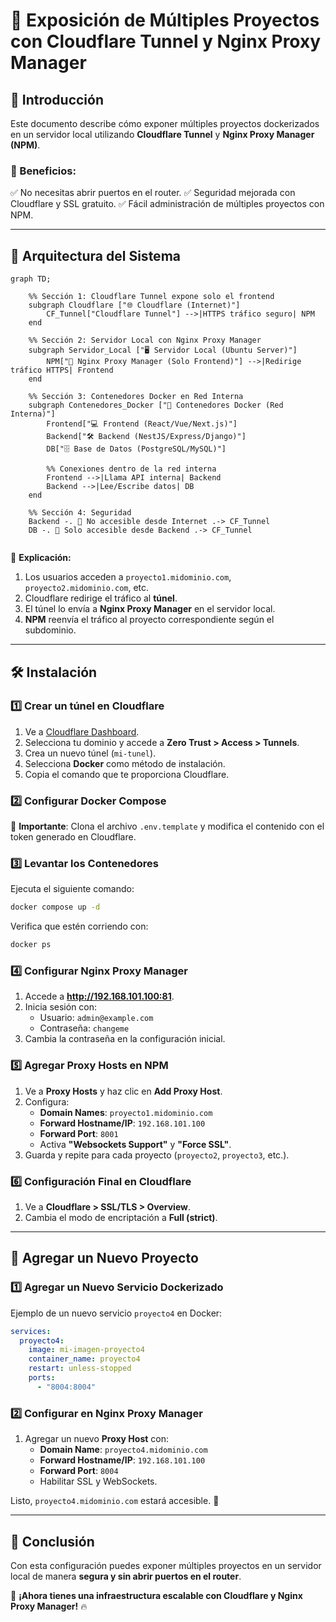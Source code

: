 # 📘 Exposición de Múltiples Proyectos con Cloudflare Tunnel y Nginx Proxy Manager

## 📌 Introducción
Este documento describe cómo exponer múltiples proyectos dockerizados en un servidor local utilizando **Cloudflare Tunnel** y **Nginx Proxy Manager (NPM)**.

### 🌟 Beneficios:
✅ No necesitas abrir puertos en el router.
✅ Seguridad mejorada con Cloudflare y SSL gratuito.
✅ Fácil administración de múltiples proyectos con NPM.

---

## 🚀 Arquitectura del Sistema

```mermaid
graph TD;
    
    %% Sección 1: Cloudflare Tunnel expone solo el frontend
    subgraph Cloudflare ["🌐 Cloudflare (Internet)"]
        CF_Tunnel["Cloudflare Tunnel"] -->|HTTPS tráfico seguro| NPM
    end

    %% Sección 2: Servidor Local con Nginx Proxy Manager
    subgraph Servidor_Local ["🖥️ Servidor Local (Ubuntu Server)"]
        NPM["📌 Nginx Proxy Manager (Solo Frontend)"] -->|Redirige tráfico HTTPS| Frontend
    end

    %% Sección 3: Contenedores Docker en Red Interna
    subgraph Contenedores_Docker ["🐳 Contenedores Docker (Red Interna)"]
        Frontend["💻 Frontend (React/Vue/Next.js)"]
        Backend["🛠️ Backend (NestJS/Express/Django)"]
        DB["🗄️ Base de Datos (PostgreSQL/MySQL)"]

        %% Conexiones dentro de la red interna
        Frontend -->|Llama API interna| Backend
        Backend -->|Lee/Escribe datos| DB
    end

    %% Sección 4: Seguridad
    Backend -. 🚫 No accesible desde Internet .-> CF_Tunnel
    DB -. 🚫 Solo accesible desde Backend .-> CF_Tunnel


```

📌 **Explicación:**
1. Los usuarios acceden a `proyecto1.midominio.com`, `proyecto2.midominio.com`, etc.
2. Cloudflare redirige el tráfico al **túnel**.
3. El túnel lo envía a **Nginx Proxy Manager** en el servidor local.
4. **NPM** reenvía el tráfico al proyecto correspondiente según el subdominio.

---

## 🛠️ Instalación

### **1️⃣ Crear un túnel en Cloudflare**
1. Ve a [Cloudflare Dashboard](https://dash.cloudflare.com).
2. Selecciona tu dominio y accede a **Zero Trust > Access > Tunnels**.
3. Crea un nuevo túnel (`mi-tunel`).
4. Selecciona **Docker** como método de instalación.
5. Copia el comando que te proporciona Cloudflare.

### **2️⃣ Configurar Docker Compose**

📌 **Importante**: Clona el archivo `.env.template` y modifica el contenido con el token generado en Cloudflare.

### **3️⃣ Levantar los Contenedores**
Ejecuta el siguiente comando:
```bash
docker compose up -d
```
Verifica que estén corriendo con:
```bash
docker ps
```

### **4️⃣ Configurar Nginx Proxy Manager**
1. Accede a **http://192.168.101.100:81**.
2. Inicia sesión con:
   - Usuario: `admin@example.com`
   - Contraseña: `changeme`
3. Cambia la contraseña en la configuración inicial.

### **5️⃣ Agregar Proxy Hosts en NPM**
1. Ve a **Proxy Hosts** y haz clic en **Add Proxy Host**.
2. Configura:
   - **Domain Names**: `proyecto1.midominio.com`
   - **Forward Hostname/IP**: `192.168.101.100`
   - **Forward Port**: `8001`
   - Activa **"Websockets Support"** y **"Force SSL"**.
3. Guarda y repite para cada proyecto (`proyecto2`, `proyecto3`, etc.).

### **6️⃣ Configuración Final en Cloudflare**
1. Ve a **Cloudflare > SSL/TLS > Overview**.
2. Cambia el modo de encriptación a **Full (strict)**.

---

## 📂 Agregar un Nuevo Proyecto
### **1️⃣ Agregar un Nuevo Servicio Dockerizado**
Ejemplo de un nuevo servicio `proyecto4` en Docker:
```yaml
services:
  proyecto4:
    image: mi-imagen-proyecto4
    container_name: proyecto4
    restart: unless-stopped
    ports:
      - "8004:8004"
```
### **2️⃣ Configurar en Nginx Proxy Manager**
1. Agregar un nuevo **Proxy Host** con:
   - **Domain Name**: `proyecto4.midominio.com`
   - **Forward Hostname/IP**: `192.168.101.100`
   - **Forward Port**: `8004`
   - Habilitar SSL y WebSockets.

Listo, `proyecto4.midominio.com` estará accesible. 🚀

---

## 🎯 Conclusión
Con esta configuración puedes exponer múltiples proyectos en un servidor local de manera **segura y sin abrir puertos en el router**.

🚀 **¡Ahora tienes una infraestructura escalable con Cloudflare y Nginx Proxy Manager!** 🔥

